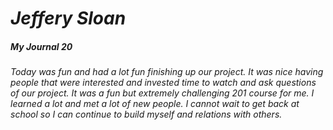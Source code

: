 # ***Jeffery Sloan***
##### **My Journal** 20

###### Today was fun and had a lot fun finishing up our project. It was nice having people that were interested and invested time to watch and ask questions of our project. It was a fun but extremely challenging 201 course for me. I learned a lot and met a lot of new people. I cannot wait to get back at school so I can continue to build myself and relations with others.
